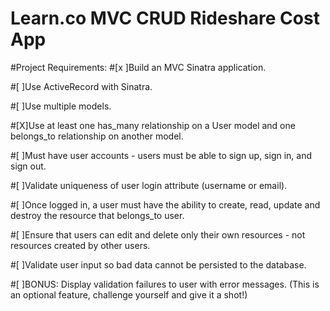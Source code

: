 # Learn.co MVC CRUD Rideshare Cost App
#Project Requirements:
#[x ]Build an MVC Sinatra application.

#[ ]Use ActiveRecord with Sinatra.

#[ ]Use multiple models.

#[X]Use at least one has_many relationship on a User model and one belongs_to relationship on another model.

#[ ]Must have user accounts - users must be able to sign up, sign in, and sign out.

#[ ]Validate uniqueness of user login attribute (username or email).

#[ ]Once logged in, a user must have the ability to create, read, update and destroy the resource that belongs_to user.

#[ ]Ensure that users can edit and delete only their own resources - not resources created by other users.

#[ ]Validate user input so bad data cannot be persisted to the database.

#[ ]BONUS: Display validation failures to user with error messages. (This is an optional feature, challenge yourself and give it a shot!)
